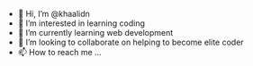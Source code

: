 - 👋 Hi, I’m @khaalidn
- 👀 I’m interested in learning coding 
- 🌱 I’m currently learning web development 
- 💞️ I’m looking to collaborate on helping to become elite coder
- 📫 How to reach me ...

<!---
Khaalidn/Khaalidn is a ✨ special ✨ repository because its `README.md` (this file) appears on your GitHub profile.
You can click the Preview link to take a look at your changes.
--->

